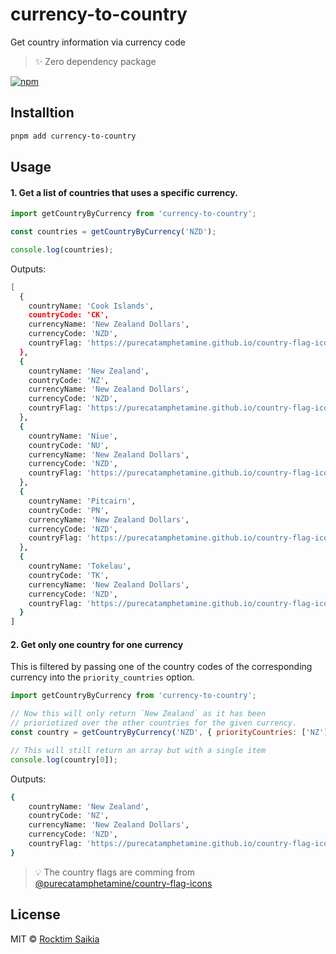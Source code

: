 # currency-to-country

Get country information via currency code

> :sparkles: Zero dependency package

[![npm](https://img.shields.io/npm/v/currency-to-country?color=bright)](https://npmjs.com/package/currency-to-country)

## Installtion

```sh
pnpm add currency-to-country
```

## Usage

#### 1. Get a list of countries that uses a specific currency.

```javascript
import getCountryByCurrency from 'currency-to-country';

const countries = getCountryByCurrency('NZD');

console.log(countries);
```

Outputs:

```sh
[
  {
    countryName: 'Cook Islands',
    countryCode: 'CK',
    currencyName: 'New Zealand Dollars',
    currencyCode: 'NZD',
    countryFlag: 'https://purecatamphetamine.github.io/country-flag-icons/3x2/CK.svg'
  },
  {
    countryName: 'New Zealand',
    countryCode: 'NZ',
    currencyName: 'New Zealand Dollars',
    currencyCode: 'NZD',
    countryFlag: 'https://purecatamphetamine.github.io/country-flag-icons/3x2/NZ.svg'
  },
  {
    countryName: 'Niue',
    countryCode: 'NU',
    currencyName: 'New Zealand Dollars',
    currencyCode: 'NZD',
    countryFlag: 'https://purecatamphetamine.github.io/country-flag-icons/3x2/NU.svg'
  },
  {
    countryName: 'Pitcairn',
    countryCode: 'PN',
    currencyName: 'New Zealand Dollars',
    currencyCode: 'NZD',
    countryFlag: 'https://purecatamphetamine.github.io/country-flag-icons/3x2/PN.svg'
  },
  {
    countryName: 'Tokelau',
    countryCode: 'TK',
    currencyName: 'New Zealand Dollars',
    currencyCode: 'NZD',
    countryFlag: 'https://purecatamphetamine.github.io/country-flag-icons/3x2/TK.svg'
  }
]
```

#### 2. Get only one country for one currency

This is filtered by passing one of the country codes of the corresponding currency into the `priority_countries` option.

```javascript
import getCountryByCurrency from 'currency-to-country';

// Now this will only return `New Zealand` as it has been
// prioriotized over the other countries for the given currency.
const country = getCountryByCurrency('NZD', { priorityCountries: ['NZ'] });

// This will still return an array but with a single item
console.log(country[0]);
```

Outputs:

```sh
{
    countryName: 'New Zealand',
    countryCode: 'NZ',
    currencyName: 'New Zealand Dollars',
    currencyCode: 'NZD',
    countryFlag: 'https://purecatamphetamine.github.io/country-flag-icons/3x2/NZ.svg'
}
```

> :bulb: The country flags are comming from [@purecatamphetamine/country-flag-icons](https://github.com/purecatamphetamine/country-flag-icons)

## License

MIT &copy; [Rocktim Saikia](https://rocktimsaikia.dev)
